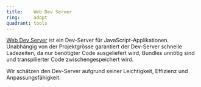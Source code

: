 ```yaml
---
title:    Web Dev Server  
ring:     adopt  
quadrant: tools
---
```


[Web Dev Server][modern-web] ist ein Dev-Server für JavaScript-Applikationen. Unabhängig von der Projektgrösse
garantiert der Dev-Server schnelle Ladezeiten, da nur benötigter Code ausgeliefert wird, Bundles unnötig sind und
transpilierter Code zwischengespeichert wird.

Wir schätzen den Dev-Server aufgrund seiner Leichtigkeit, Effizienz und Anpassungsfähigkeit.

[modern-web]: https://modern-web.dev/docs/dev-server/overview/
